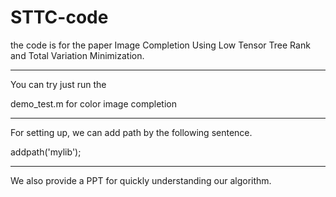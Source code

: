 # STTC-code
the code is for the paper Image Completion Using Low Tensor Tree Rank and Total Variation Minimization.

------------------------------------------------------
You can try just run the

demo_test.m for color image completion

------------------------------------------------------
For setting up, we can add path by the following sentence.

addpath('mylib');

------------------------------------------------------

 We also provide a PPT for quickly understanding our algorithm.
